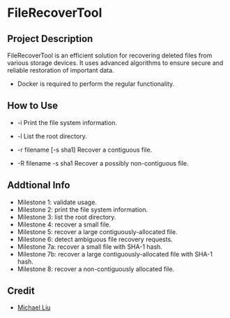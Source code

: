 # FileRecoverTool          
## Project Description
FileRecoverTool is an efficient solution for recovering deleted files from various storage devices. It uses advanced algorithms to ensure secure and reliable restoration of important data.

* Docker is required to perform the regular functionality.
## How to Use

 - -i                     Print the file system information.
   
 - -l                     List the root directory.

 - -r filename [-s sha1]  Recover a contiguous file.
   
 - -R filename -s sha1    Recover a possibly non-contiguous file.
## Addtional Info
- Milestone 1: validate usage. 
- Milestone 2: print the file system information. 
- Milestone 3: list the root directory. 
- Milestone 4: recover a small file.
- Milestone 5: recover a large contiguously-allocated file. 
- Milestone 6: detect ambiguous file recovery requests. 
- Milestone 7a: recover a small file with SHA-1 hash. 
- Milestone 7b: recover a large contiguously-allocated file with SHA-1 hash. 
- Milestone 8: recover a non-contiguously allocated file.
## Credit
- [Michael Liu](https://github.com/Michaelliu1017)

